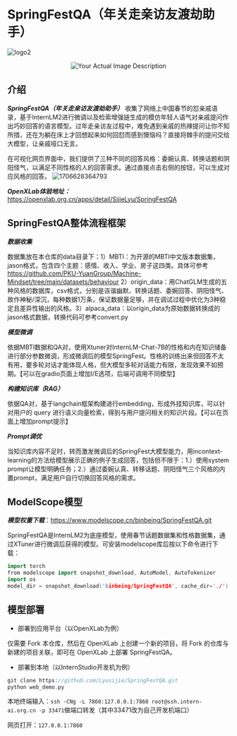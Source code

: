 # SpringFestQA（年关走亲访友渡劫助手）
![logo2](https://github.com/wuyingxue1230/SpringFestQA/assets/46773531/bc7da14d-52be-455c-8ea5-e14f10dc7388)

<div align="center">  
    <img src="https://github.com/wuyingxue1230/SpringFestQA/assets/46773531/bc7da14d-52be-455c-8ea5-e14f10dc7388" alt="Your Actual Image Description">  
</div>

## 介绍
  ***SpringFestQA（年关走亲访友渡劫助手）***
收集了网络上中国春节的怼亲戚语录，基于InternLM2进行微调以及检索增强链生成的模仿年轻人语气对亲戚提问作出巧妙回答的语言模型。过年走亲访友过程中，难免遇到亲戚的热辣提问让你不知所措，还在为躺在床上才回想起来如何回怼而感到懊恼吗？直接将棘手的提问交给大模型，让亲戚哑口无言。

在可视化网页界面中，我们提供了三种不同的回答风格：委婉认真、转换话题和阴阳怪气，以满足不同性格的人的回答需求。通过直接点击右侧的按钮，可以生成对应风格的回答。
![1706628364793](https://github.com/Lyusijie/SpringFestQA/assets/48045292/29eb94dd-c63b-4c7b-93e4-f75e56ac2d61)

***OpenXLab体验地址：***
https://openxlab.org.cn/apps/detail/SijieLyu/SpringFestQA

## SpringFestQA整体流程框架
***数据收集***

数据集放在本仓库的data目录下：1）MBTI：为开源的MBTI中文版本数据集，jason格式，包含四个主题：感情、收入、学业、房子这四类。具体可参考 https://github.com/PKU-YuanGroup/Machine-Mindset/tree/main/datasets/behaviour 2）origin_data：用ChatGLM生成的五种风格的数据库，csv格式，分别是诙谐幽默、转换话题、委婉回答、阴阳怪气、故作神秘/深沉，每种数据1万条，保证数据量足够，并在调试过程中优化为3种稳定且差异性输出的风格。3）alpaca_data：以origin_data为原始数据转换成的jason格式数据，转换代码可参考convert.py

***模型微调***

依据MBTI数据和QA对，使用Xtuner对InternLM-Chat-7B的性格和内在知识储备进行部分参数微调，形成微调后的模型SpringFest。性格的训练出来但回答不太有用，要多轮对话才能体现人格，但大模型多轮对话能力有限，发现效果不如预期。【可以在gradio页面上增加I/E选项，后端可调用不同模型】

***构建知识库（RAG）***

依据QA对，基于langchain框架构建进行embedding，形成外挂知识库，可以针对用户的 query 进行语义向量检索，得到与用户提问相关的知识片段。【可以在页面上增加prompt提示】

***Prompt调优***

当知识库内容不足时，转而激发微调后的SpringFest大模型能力，用incontext-learning的方法给模型展示正确的例子生成回答，包括但不限于：1.）使用system prompt让模型明确任务；2.）通过委婉认真、转移话题、阴阳怪气三个风格的内置prompt，满足用户自行切换回答风格的需求。

## ModelScope模型
***模型权重下载***：https://www.modelscope.cn/binbeing/SpringFestQA.git

SpringFestQA是InternLM2为底座模型，使用春节话题数据集和性格数据集，通过XTuner进行微调后获得的模型。可安装modelscope库后按以下命令进行下载：

```cpp
import torch
from modelscope import snapshot_download, AutoModel, AutoTokenizer
import os
model_dir = snapshot_download('binbeing/SpringFestQA', cache_dir='./')
```

## 模型部署
- 部署到应用平台（以OpenXLab为例）

仅需要 Fork 本仓库，然后在 OpenXLab 上创建一个新的项目，将 Fork 的仓库与新建的项目关联，即可在 OpenXLab 上部署 SpringFestQA。
- 部署到本地（以InternStudio开发机为例）

```cpp
git clone https://github.com/Lyusijie/SpringFestQA.git
python web_demo.py
```

本地终端输入：`ssh -CNg -L 7860:127.0.0.1:7860 root@ssh.intern-ai.org.cn -p 33471`做端口转发（其中33471改为自己开发机端口）

网页打开：`127.0.0.1:7860`
